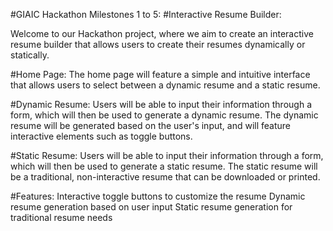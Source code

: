 #GIAIC Hackathon Milestones 1 to 5: 
#Interactive Resume Builder:

Welcome to our Hackathon project, where we aim to create an interactive resume builder that allows users to create their resumes dynamically or statically.

#Home Page:
The home page will feature a simple and intuitive interface that allows users to select between a dynamic resume and a static resume.

#Dynamic Resume:
Users will be able to input their information through a form, which will then be used to generate a dynamic resume.
The dynamic resume will be generated based on the user's input, and will feature interactive elements such as toggle buttons.

#Static Resume:
Users will be able to input their information through a form, which will then be used to generate a static resume.
The static resume will be a traditional, non-interactive resume that can be downloaded or printed.


#Features:
Interactive toggle buttons to customize the resume
Dynamic resume generation based on user input
Static resume generation for traditional resume needs
